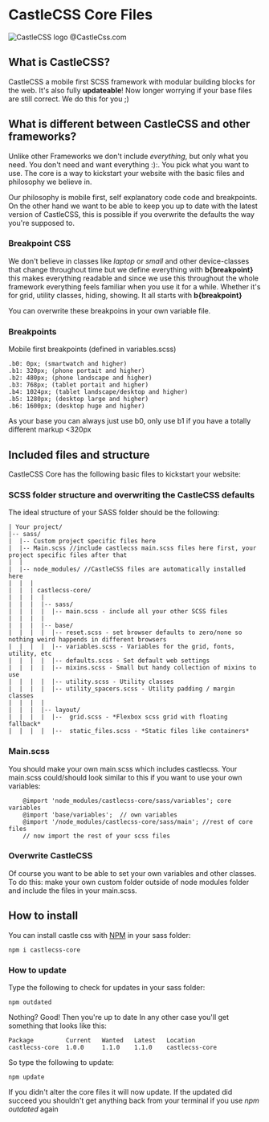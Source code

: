 # CastleCSS Core Files
![CastleCSS logo @CastleCss.com](https://www.doordarius.nl/castlecss-logo-250.png)

## What is CastleCSS?
CastleCSS a mobile first SCSS framework with modular building blocks for the web. It's also fully **updateable**! Now longer worrying if your base files are still correct. We do this for you ;)

## What is different between CastleCSS and other frameworks?
Unlike other Frameworks we don't include *everything*,  but only what you need. You don't need and want everything :):. 
You pick what you want to use. The core is a way to kickstart your website with the basic files and philosophy we believe in.

Our philosophy is mobile first, self explanatory code code and breakpoints. On the other hand we want to be able to keep you up to date with the latest version of CastleCSS, this is possible if you overwrite the defaults the way you're supposed to.

### Breakpoint CSS
We don't believe in classes like *laptop* or *small* and other device-classes that change throughout time but we define everything with **b{breakpoint}** this makes everything readable and since we use this throughout the whole framework everything feels familiar when you use it for a while. Whether it's for grid, utility classes, hiding, showing. It all starts with **b{breakpoint}**

You can overwrite these breakpoins in your own variable file.

### Breakpoints
Mobile first breakpoints (defined in variables.scss)

    .b0: 0px; (smartwatch and higher)
    .b1: 320px; (phone portait and higher)
    .b2: 480px; (phone landscape and higher)
    .b3: 768px; (tablet portait and higher)
    .b4: 1024px; (tablet landscape/desktop and higher)
    .b5: 1280px; (desktop large and higher)
    .b6: 1600px; (desktop huge and higher)

As your base you can always just use b0, only use b1 if you have a totally different markup <320px



## Included files and structure
CastleCSS Core has the following basic files to kickstart your website:

### SCSS folder structure and overwriting the CastleCSS defaults
The ideal structure of your SASS folder should be the following:

    | Your project/
    |-- sass/ 
    |  |-- Custom project specific files here
    |  |-- Main.scss //include castlecss main.scss files here first, your project specific files after that
    |  |
    |  |-- node_modules/ //CastleCSS files are automatically installed here
    |  |  |
    |  |  | castlecss-core/
    |  |  |  |
    |  |  |  |-- sass/
    |  |  |  |  |-- main.scss - include all your other SCSS files
    |  |  |  |
    |  |  |  |-- base/
    |  |  |  |  |-- reset.scss - set browser defaults to zero/none so nothing weird happends in different browsers
    |  |  |  |  |-- variables.scss - Variables for the grid, fonts, utility, etc
    |  |  |  |  |-- defaults.scss - Set default web settings
    |  |  |  |  |-- mixins.scss - Small but handy collection of mixins to use
    |  |  |  |  |-- utility.scss - Utility classes
    |  |  |  |  |-- utility_spacers.scss - Utility padding / margin classes
    |  |  |  |
    |  |  |  |-- layout/
    |  |  |  |  |--  grid.scss - *Flexbox scss grid with floating fallback*
    |  |  |  |  |--  static_files.scss - *Static files like containers*

### Main.scss
You should make your own main.scss which includes castlecss. Your main.scss could/should look similar to this if you want to use your own variables:

```
    @import 'node_modules/castlecss-core/sass/variables'; core variables
    @import 'base/variables';  // own variables
    @import '/node_modules/castlecss-core/sass/main'; //rest of core files
    // now import the rest of your scss files
```

### Overwrite CastleCSS
Of course you want to be able to set your own variables and other classes. To do this: make your own custom folder outside of node modules folder and include the files in your main.scss.

## How to install
You can install castle css with [NPM](https://nodejs.org) in your sass folder:

    npm i castlecss-core
    
### How to update
Type the following to check for updates in your sass folder:
    
    npm outdated
    

Nothing? Good! Then you're up to date
In any other case you'll get something that looks like this:

    Package         Current   Wanted   Latest   Location
    castlecss-core  1.0.0     1.1.0    1.1.0    castlecss-core

So type the following to update:

    npm update

If you didn't alter the core files it will now update.
If the updated did succeed you shouldn't get anything back from your terminal if you use *npm outdated* again

